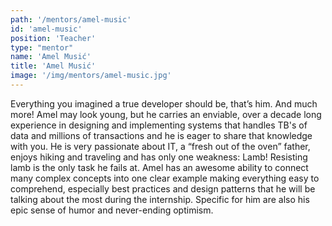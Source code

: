 ```yaml
---
path: '/mentors/amel-music'
id: 'amel-music'
position: 'Teacher'
type: "mentor"
name: 'Amel Musić'
title: 'Amel Musić'
image: '/img/mentors/amel-music.jpg'
---
```


Everything you imagined a true developer should be, that’s him. And much more! Amel may look young, but he carries an enviable, over a decade long experience in designing and implementing systems that handles TB's of data and millions of transactions and he is eager to share that knowledge with you.
He is very passionate about IT, a “fresh out of the oven” father, enjoys hiking and traveling and has only one weakness: Lamb! Resisting lamb is the only task he fails at.
Amel has an awesome ability to connect many complex concepts into one clear example making everything easy to comprehend, especially best practices and design patterns that he will be talking about the most during the internship. Specific for him are also his epic sense of humor and never-ending optimism.

